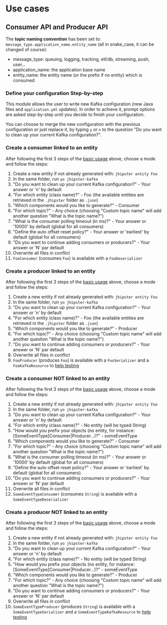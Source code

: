 # Use cases

## Consumer API and Producer API

The **topic naming convention** has been set to: `message_type.application_name.entity_name` (all in snake_case, it can be changed of course):

- message_type: queuing, logging, tracking, etl/db, streaming, push, user...
- application_name: the application base name
- entity_name: the entity name (or the prefix if no entity) which is consumed

### Define your configuration Step-by-step

This module allows the user to write new Kafka configuration (new Java files and `application.yml` updates). In order to achieve it, prompt options are asked step-by-step until you decide to finish your configuration.

You can choose to merge the new configuration with the previous configuration or just replace it, by typing `y` or `n` to the question "Do you want to clean up your current Kafka configuration?".

### Create a consumer linked to an entity

After following the first 3 steps of the [basic usage](README.md#basic-usage) above, choose a mode and follow the steps:

1. Create a new entity if not already generated with: `jhipster entity Foo`
2. In the same folder, run `yo jhipster-kafka`
3. "Do you want to clean up your current Kafka configuration?" - Your answer or 'n' by default
4. "For which entity (class name)?" - Foo (the available entities are retrieved in the `.jhipster` folder as `.json`)
5. "Which components would you like to generate?" - Consumer
6. "For which topic?" - Any choice (choosing "Custom topic name" will add another question "What is the topic name?")
7. "What is the consumer polling timeout (in ms)?" - Your answer or '10000' by default (global for all consumers)
8. "Define the auto offset reset policy?" - Your answer or 'earliest' by default (global for all consumers)
9. "Do you want to continue adding consumers or producers?" - Your answer or 'N' par default
10. Overwrite all files in conflict
11. `FooConsumer` (consumes `Foo`) is available with a `FooDeserializer`

### Create a producer linked to an entity

After following the first 3 steps of the [basic usage](README.md#basic-usage) above, choose a mode and follow the steps:

1. Create a new entity if not already generated with: `jhipster entity Foo`
2. In the same folder, run `yo jhipster-kafka`
3. "Do you want to clean up your current Kafka configuration?" - Your answer or 'n' by default
4. "For which entity (class name)?" - Foo (the available entities are retrieved in the `.jhipster` folder as `.json`)
5. "Which components would you like to generate?" - Producer
6. "For which topic?" - Any choice (choosing "Custom topic name" will add another question "What is the topic name?")
7. "Do you want to continue adding consumers or producers?" - Your answer or 'N' par default
8. Overwrite all files in conflict
9. `FooProducer` (produces `Foo`) is available with a `FooSerializer` and a `FooKafkaResource` to [help testing](README.md#test-consumers-and-producers)

### Create a consumer NOT linked to an entity

After following the first 3 steps of the [basic usage](README.md#basic-usage) above, choose a mode and follow the steps:

1. Create a new entity if not already generated with: `jhipster entity Foo`
2. In the same folder, run `yo jhipster-kafka`
3. "Do you want to clean up your current Kafka configuration?" - Your answer or 'n' by default
4. "For which entity (class name)?" - No entity (will be typed String)
5. "How would you prefix your objects (no entity, for instance: [SomeEventType]Consumer|Producer...)?" - someEventType
6. "Which components would you like to generate?" - Consumer
7. "For which topic?" - Any choice (choosing "Custom topic name" will add another question "What is the topic name?")
8. "What is the consumer polling timeout (in ms)?" - Your answer or '10000' by default (global for all consumers)
9. "Define the auto offset reset policy?" - Your answer or 'earliest' by default (global for all consumers)
10. "Do you want to continue adding consumers or producers?" - Your answer or 'N' par default
11. Overwrite all files in conflict
12. `SomeEventTypeConsumer` (consumes `String`) is available with a `SomeEventTypeDeserializer`

### Create a producer NOT linked to an entity

After following the first 3 steps of the [basic usage](README.md#basic-usage) above, choose a mode and follow the steps:

1. Create a new entity if not already generated with: `jhipster entity Foo`
2. In the same folder, run `yo jhipster-kafka`
3. "Do you want to clean up your current Kafka configuration?" - Your answer or 'n' by default
4. "For which entity (class name)?" - No entity (will be typed String)
5. "How would you prefix your objects (no entity, for instance: [SomeEventType]Consumer|Producer...)?" - someEventType
6. "Which components would you like to generate?" - Producer
7. "For which topic?" - Any choice (choosing "Custom topic name" will add another question "What is the topic name?")
8. "Do you want to continue adding consumers or producers?" - Your answer or 'N' par default
9. Overwrite all files in conflict
10. `SomeEventTypeProducer` (produces `String`) is available with a `SomeEventTypeSerializer` and a `SomeEventTypeKafkaResource` to [help testing](README.md#test-consumers-and-producers)

